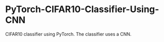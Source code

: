 # PyTorch-CIFAR10-Classifier-Using-CNN
CIFAR10 classifier using PyTorch. The classifier uses a CNN.
